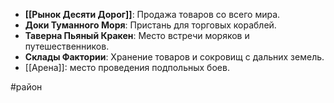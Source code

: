 - **[[Рынок Десяти Дорог]]**: Продажа товаров со всего мира.
- **Доки Туманного Моря**: Пристань для торговых кораблей.
- **Таверна Пьяный Кракен**: Место встречи моряков и путешественников.
- **Склады Фактории**: Хранение товаров и сокровищ с дальних земель.
-  [[Арена]]: место проведения подпольных боев.

#район 